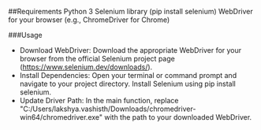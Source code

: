 ##Requirements
Python 3
Selenium library (pip install selenium)
WebDriver for your browser (e.g., ChromeDriver for Chrome)

###Usage
- Download WebDriver: Download the appropriate WebDriver for your browser from the official Selenium project page (https://www.selenium.dev/downloads/).
- Install Dependencies: Open your terminal or command prompt and navigate to your project directory. Install Selenium using pip install selenium.
- Update Driver Path: In the main function, replace "C:/Users/lakshya.vashisth/Downloads/chromedriver-win64/chromedriver.exe" with the path to your downloaded WebDriver.
